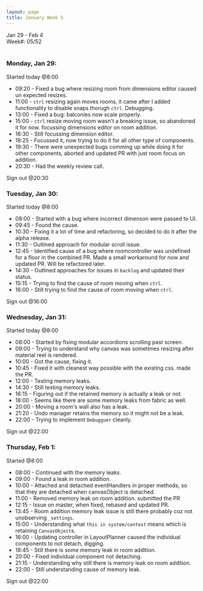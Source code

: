 ```yaml
---
layout: page
title: January Week 5
---
```


Jan 29 - Feb 4<br>
Week#: 05/52<br><br>

### Monday, Jan 29:

Started today @8:00

- 09:20 - Fixed a bug where resizing room from dimensions editor caused un expected resizes.
- 11:00 - `ctrl` resizing again moves rooms, it came after I added functionality to disable snaps thorugh `ctrl`. Debugging.
- 13:00 - Fixed a bug: balconies now scale properly.
- 15:00 - `ctrl` resize moving room wasn't a breaking issue, so abandoned it for now. focussing dimensions editor on room addition.
- 16:30 - Still focussing dimension editor.
- 18:25 - Focussed it, now trying to do it for all other type of components.
- 19:30 - There were unexpected bugs comming up while doing it for other components, aborted and updated PR with just room focus on addition.
- 20:30 - Had the weekly review call.

Sign out @20:30

### Tuesday, Jan 30:

Started today @8:00

- 08:00 - Started with a bug where incorrect dimenson were passed to UI.
- 09:45 - Found the cause.
- 10:30 - Fixing it a lot of time and refactoring, so decided to do it after the alpha release.
- 11:30 - Outlined approach for modular scroll issue.
- 12:45 - Identified cause of a bug where roomcontroller was undefined for a floor in the combined PR. Made a small workaround for now and updated PR. Will be refactored later.
- 14:30 - Outlined approaches for issues in `backlog` and updated their status.
- 15:15 - Trying to find the cause of room moving when `ctrl`.
- 16:00 - Still trying to find the cause of room moving when `ctrl`.

Sign out @16:00

### Wednesday, Jan 31:

Started today @8:00

- 08:00 - Started by fixing modular accordions scrolling past screen.
- 09:00 - Trying to understand why canvas was sometimes resizing after material reel is rendered.
- 10:00 - Got the cause, fixing it.
- 10:45 - Fixed it with cleanest way possible with the existing css. made the PR.
- 12:00 - Testing memory leaks.
- 14:30 - Still testing memory leaks.
- 16:15 - Figuring out if the retained memory is actually a leak or not.
- 18:00 - Seems like there are some memory leaks from fabric as well.
- 20:00 - Moving a room's wall also has a leak.
- 21:20 - Undo manager retains the memory so it might not be a leak.
- 22:00 - Trying to implement `Debugguer` cleanly.

Sign out @22:00

### Thursday, Feb 1:

Started @8:00

- 08:00 - Continued with the memory leaks.
- 09:00 - Found a leak in room addition.
- 10:00 - Attached and detached eventHandlers in proper methods, so that they are detached when canvasObject is detached.
- 11:00 - Removed memory leak on room addition. submitted the PR
- 12:15 - Issue on master, when fixed, rebased and updated PR.
- 13:45 - Room addition memory leak issue is still there probably coz not unobserving `_settings`.
- 15:00 - Understanding what `this in system/context` means which is retaining `CanvasObject`s.
- 16:00 - Updating controller in LayoutPlanner caused the individual components to not detach, digging.
- 18:45 - Still there is some memory leak in room addition.
- 20:00 - Fixed individual component not detaching.
- 21:15 - Understanding why still there is memory leak on room addition.
- 22:00 - Still understanding cause of memory leak.

Sign out @22:00